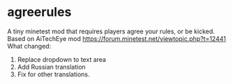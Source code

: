 # agreerules
A tiny minetest mod that requires players agree your rules, or be kicked.
Based on AiTechEye mod https://forum.minetest.net/viewtopic.php?t=12441
What changed:
1. Replace dropdown to text area
2. Add Russian translation
3. Fix for other translations.

